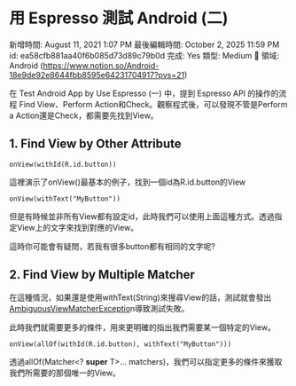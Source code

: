 # 用 Espresso 測試 Android (二)

新增時間: August 11, 2021 1:07 PM
最後編輯時間: October 2, 2025 11:59 PM
id: ea58cfb881aa40f6b085d73d89c79b0d
完成: Yes
類型: Medium
🧩 領域: Android (https://www.notion.so/Android-18e9de92e8644fbb8595e64231704917?pvs=21)

在 Test Android App by Use Espresso (一) 中，提到 Espresso API 的操作的流程 Find View、Perform Action和Check。觀察程式後，可以發現不管是Perform a Action還是Check，都需要先找到View。

## **1. Find View by Other Attribute**

```
onView(withId(R.id.button))
```

這裡演示了onView()最基本的例子，找到一個id為R.id.button的View

```
onView(withText("MyButton"))
```

但是有時候並非所有View都有設定id，此時我們可以使用上面這種方式。透過指定View上的文字來找到對應的View。

這時你可能會有疑問，若我有很多button都有相同的文字呢?

## **2. Find View by Multiple Matcher**

在這種情況，如果還是使用withText(String)來搜尋View的話，測試就會發出[AmbiguousViewMatcherExceptio](https://stackoverflow.com/questions/29656562/espresso-ambiguousviewmatcherexception-when-trying-to-click-a-navigation-button)n導致測試失敗。

此時我們就需要更多的條件，用來更明確的指出我們需要某一個特定的View。

```
onView(allOf(withId(R.id.button), withText("MyButton")))
```

透過allOf(Matcher<? **super** T>… matchers)，我們可以指定更多的條件來獲取我們所需要的那個唯一的View。